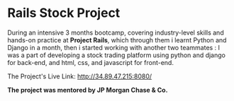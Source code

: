 # Rails Stock Project

During an intensive 3 months bootcamp, covering industry-level skills and hands-on practice at **Project Rails**, which through them i learnt Python and Django in a month, then i started working with another two teammates : I was a part of developing a stock trading platform using python and django for back-end, and html, css, and javascript for front-end. 

The Project's Live Link: http://34.89.47.215:8080/

**The project was mentored by JP Morgan Chase & Co.**

